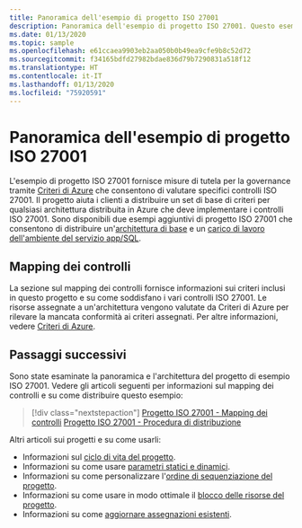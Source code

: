 ```yaml
---
title: Panoramica dell'esempio di progetto ISO 27001
description: Panoramica dell'esempio di progetto ISO 27001. Questo esempio di progetto consente ai clienti di valutare specifici controlli ISO 27001.
ms.date: 01/13/2020
ms.topic: sample
ms.openlocfilehash: e61ccaea9903eb2aa050b0b49ea9cfe9b8c52d72
ms.sourcegitcommit: f34165bdfd27982bdae836d79b7290831a518f12
ms.translationtype: HT
ms.contentlocale: it-IT
ms.lasthandoff: 01/13/2020
ms.locfileid: "75920591"
---
```

# <a name="overview-of-the-iso-27001-blueprint-sample"></a>Panoramica dell'esempio di progetto ISO 27001

L'esempio di progetto ISO 27001 fornisce misure di tutela per la governance tramite [Criteri di Azure](../../../policy/overview.md) che consentono di valutare specifici controlli ISO 27001. Il progetto aiuta i clienti a distribuire un set di base di criteri per qualsiasi architettura distribuita in Azure che deve implementare i controlli ISO 27001. Sono disponibili due esempi aggiuntivi di progetto ISO 27001 che consentono di distribuire un'[architettura di base](../iso27001-shared/index.md) e un [carico di lavoro dell'ambiente del servizio app/SQL](../iso27001-ase-sql-workload/index.md).

## <a name="control-mapping"></a>Mapping dei controlli

La sezione sul mapping dei controlli fornisce informazioni sui criteri inclusi in questo progetto e su come soddisfano i vari controlli ISO 27001. Le risorse assegnate a un'architettura vengono valutate da Criteri di Azure per rilevare la mancata conformità ai criteri assegnati. Per altre informazioni, vedere [Criteri di Azure](../../../policy/overview.md).

## <a name="next-steps"></a>Passaggi successivi

Sono state esaminate la panoramica e l'architettura del progetto di esempio ISO 27001.
Vedere gli articoli seguenti per informazioni sul mapping dei controlli e su come distribuire questo esempio:

> [!div class="nextstepaction"]
> [Progetto ISO 27001 - Mapping dei controlli](./control-mapping.md)
> [Progetto ISO 27001 - Procedura di distribuzione](./deploy.md)

Altri articoli sui progetti e su come usarli:

- Informazioni sul [ciclo di vita del progetto](../../concepts/lifecycle.md).
- Informazioni su come usare [parametri statici e dinamici](../../concepts/parameters.md).
- Informazioni su come personalizzare l'[ordine di sequenziazione del progetto](../../concepts/sequencing-order.md).
- Informazioni su come usare in modo ottimale il [blocco delle risorse del progetto](../../concepts/resource-locking.md).
- Informazioni su come [aggiornare assegnazioni esistenti](../../how-to/update-existing-assignments.md).
